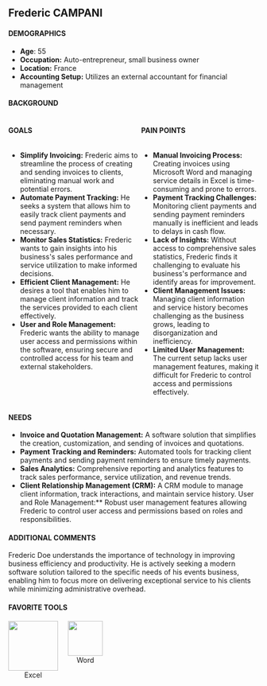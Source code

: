 ## Frederic CAMPANI

#### DEMOGRAPHICS

-   **Age**: 55
-   **Occupation:** Auto-entrepreneur, small business owner
-   **Location:** France
-   **Accounting Setup:** Utilizes an external accountant for financial management

#### BACKGROUND

<div style="display: flex;">

<div style="display:flex; flex-direction: column;">

#### GOALS

-   **Simplify Invoicing:** Frederic aims to streamline
    the process of creating and sending invoices to
    clients, eliminating manual work and potential errors.
-   **Automate Payment Tracking:** He seeks a system
    that allows him to easily track client payments and
    send payment reminders when necessary.
-   **Monitor Sales Statistics:** Frederic wants to gain
    insights into his business's sales performance and
    service utilization to make informed decisions.
-   **Efficient Client Management:** He desires a tool
    that enables him to manage client information and track
    the services provided to each client effectively.
-   **User and Role Management:** Frederic wants the ability
    to manage user access and permissions within the software,
    ensuring secure and controlled access for his team and
    external stakeholders.

</div>

<div style="display:flex; flex-direction: column;">

#### PAIN POINTS

-   **Manual Invoicing Process:** Creating invoices
    using Microsoft Word and managing service details
    in Excel is time-consuming and prone to errors.
-   **Payment Tracking Challenges:** Monitoring client
    payments and sending payment reminders manually is
    inefficient and leads to delays in cash flow.
-   **Lack of Insights:** Without access to comprehensive
    sales statistics, Frederic finds it challenging to evaluate
    his business's performance and identify areas for improvement.
-   **Client Management Issues:** Managing client
    information and service history becomes challenging
    as the business grows, leading to disorganization and
    inefficiency.
-   **Limited User Management:** The current setup lacks user
    management features, making it difficult for Frederic to control
    access and permissions effectively.

</div>
</div>

#### NEEDS

-   **Invoice and Quotation Management:** A software solution that simplifies the creation, customization, and sending of invoices and quotations.
-   **Payment Tracking and Reminders:** Automated tools for tracking client payments and sending payment reminders to ensure timely payments.
-   **Sales Analytics:** Comprehensive reporting and analytics features to track sales performance, service utilization, and revenue trends.
-   **Client Relationship Management (CRM):** A CRM module to manage client information, track interactions, and maintain service history.
    User and Role Management:\*\* Robust user management features allowing Frederic to control user access and permissions based on roles and responsibilities.

#### ADDITIONAL COMMENTS

Frederic Doe understands the importance of technology in improving business efficiency and productivity. He is actively seeking a modern software solution tailored to the specific needs of his events business, enabling him to focus more on delivering exceptional service to his clients while minimizing administrative overhead.

#### FAVORITE TOOLS

<article style="display:flex; gap:20px;">
	<div style="display:flex; flex-direction: column; text-align: center;">
	<img src="https://codingstudio.id/wp-content/uploads/2023/02/fungsi-statistik.png" width="100px">
		<label>Excel</label>
	</div>
	<div style="display:flex; flex-direction: column; text-align: center;">
	<img src="https://logodownload.org/wp-content/uploads/2018/10/word-logo-0.png" width="70px">
		<label>Word</label>
	</div>
</article>
